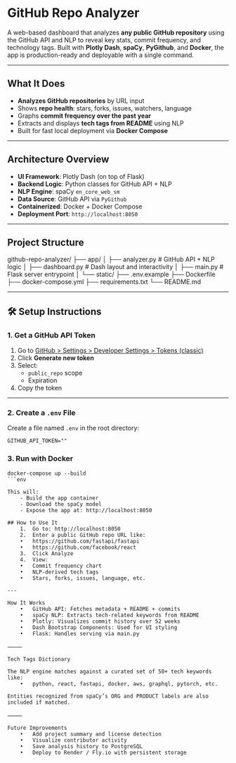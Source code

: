 # GitHub Repo Analyzer

A web-based dashboard that analyzes **any public GitHub repository** using the GitHub API and NLP to reveal key stats, commit frequency, and technology tags. Built with **Plotly Dash**, **spaCy**, **PyGithub**, and **Docker**, the app is production-ready and deployable with a single command.

---

## What It Does

- **Analyzes GitHub repositories** by URL input
- Shows **repo health**: stars, forks, issues, watchers, language
- Graphs **commit frequency over the past year**
- Extracts and displays **tech tags from README** using NLP
- Built for fast local deployment via **Docker Compose**

---

## Architecture Overview

- **UI Framework**: Plotly Dash (on top of Flask)
- **Backend Logic**: Python classes for GitHub API + NLP
- **NLP Engine**: spaCy `en_core_web_sm`
- **Data Source**: GitHub API via `PyGithub`
- **Containerized**: Docker + Docker Compose
- **Deployment Port**: `http://localhost:8050`

---

## Project Structure

github-repo-analyzer/
├── app/
│   ├── analyzer.py       # GitHub API + NLP logic
│   ├── dashboard.py      # Dash layout and interactivity
│   ├── main.py           # Flask server entrypoint
│   └── static/
├── .env.example
├── Dockerfile
├── docker-compose.yml
├── requirements.txt
└── README.md

---

## 🛠️ Setup Instructions

### 1. Get a GitHub API Token

1. Go to [GitHub > Settings > Developer Settings > Tokens (classic)](https://github.com/settings/tokens)
2. Click **Generate new token**
3. Select:
   - `public_repo` scope
   - Expiration 
4. Copy the token

---

### 2. Create a `.env` File

Create a file named `.env` in the root directory:

```env
GITHUB_API_TOKEN=""
```

### 3. Run with Docker
```env
docker-compose up --build
```env

This will:
	- Build the app container
	- Download the spaCy model
	- Expose the app at: http://localhost:8050

## How to Use It
	1.	Go to: http://localhost:8050
	2.	Enter a public GitHub repo URL like:
	•	https://github.com/fastapi/fastapi
	•	https://github.com/facebook/react
	3.	Click Analyze
	4.	View:
	•	Commit frequency chart
	•	NLP-derived tech tags
	•	Stars, forks, issues, language, etc.

---

How It Works
	•	GitHub API: Fetches metadata + README + commits
	•	spaCy NLP: Extracts tech-related keywords from README
	•	Plotly: Visualizes commit history over 52 weeks
	•	Dash Bootstrap Components: Used for UI styling
	•	Flask: Handles serving via main.py

⸻

Tech Tags Dictionary

The NLP engine matches against a curated set of 50+ tech keywords like:
	•	python, react, fastapi, docker, aws, graphql, pytorch, etc.

Entities recognized from spaCy’s ORG and PRODUCT labels are also included if matched.

⸻

Future Improvements
	•	Add project summary and license detection
	•	Visualize contributor activity
	•	Save analysis history to PostgreSQL
	•	Deploy to Render / Fly.io with persistent storage
